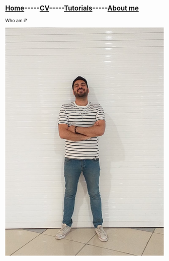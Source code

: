 ## [Home](README.md)-----[CV](cv.md)-----[Tutorials](Tutorials.md)-----[About me](Aboutme.md)
Who am i?
<br/>
<div>
  <img src="img/aboutme.png">
</div>
